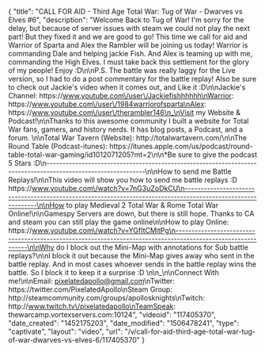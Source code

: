 {
    "title": "CALL FOR AID - Third Age Total War: Tug of War - Dwarves vs Elves #6",
    "description": "Welcome Back to Tug of War!  I'm sorry for the delay, but because of server issues with steam we could not play the next part!  But they fixed it and we are good to go!  This time we call for aid and Warrior of Sparta and Alex the Rambler will be joining us today!  Warrior is commanding Dale and helping jackie Fish.  And Alex is teaming up with me, commanding the High Elves.  I must take back this settlement for the glory of my people!  Enjoy :D\n\nP.S. The battle was really laggy for the Live version, so I had to do a post commentary for the battle replay!  Also be sure to check out Jackie's video when it comes out, and Like it :D\n\nJackie's Channel: https:\/\/www.youtube.com\/user\/Jackiefishhhhhh\nWarrior: https:\/\/www.youtube.com\/user\/1984warriorofsparta\nAlex: https:\/\/www.youtube.com\/user\/therambler146\n_\nVisit my Website & Podcast!\n\nThanks to this awesome community I built a website for Total War fans, gamers, and history nerds.  It has blog posts, a Podcast, and a forum.  \n\nTotal War Tavern (Website): http:\/\/totalwartavern.com\/\n\nThe Round Table (Podcast-itunes): https:\/\/itunes.apple.com\/us\/podcast\/round-table-total-war-gaming\/id1012071205?mt=2\n\n*Be sure to give the podcast 5 Stars :D\n-------------------------------------------------------------------------------------------------------------\n\nHow to send me Battle Replays!\n\nThis video will show you how to send me battle replays :D https:\/\/www.youtube.com\/watch?v=7nG3uZoDkCU\n-------------------------------------------------------------------------------------------------------------\n\nHow to play Medieval 2 Total War & Rome Total War Online!\n\nGamespy Servers are down, but there is still hope.  Thanks to CA and steam you can still play the game online\n\nHow to play Online: https:\/\/www.youtube.com\/watch?v=YGfItCMitPg\n-------------------------------------------------------------------------------------------------------------\n\nWhy do I block out the Mini-Map with annotations for Sub battle replays?\n\nI block it out because the Mini-Map gives away who sent in the battle replay.  And in most cases whoever sends in the battle replay wins the battle.  So I block it to keep it a surprise :D  \n\n_\n\nConnect With me!\n\nEmail: pixelatedapollo@gmail.com\nTwitter: https:\/\/twitter.com\/PixelatedApollo\nSteam Group:  http:\/\/steamcommunity.com\/groups\/apollosknights\nTwitch: http:\/\/www.twitch.tv\/pixelatedapollo\nTeamSpeak: thewarcamp.vortexservers.com:10124",
    "videoid": "117405370",
    "date_created": "1452175203",
    "date_modified": "1506478241",
    "type": "captivate",
    "layout": "video",
    "url": "\/v\/call-for-aid-third-age-total-war-tug-of-war-dwarves-vs-elves-6\/117405370"
}